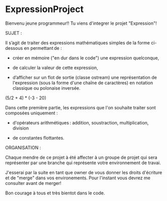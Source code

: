 # ExpressionProject

Bienvenu jeune programmeur!!
Tu viens d'integrer le projet "Expression"!


SUJET : 

Il s’agit de traiter des expressions mathématiques simples de la forme ci-dessous en permettant de : 

- créer en mémoire ("en dur dans le code") une expression quelconque, 

- de calculer la valeur de cette expression, 

- d’afficher sur un flot de sortie (classe ostream) une représentation de l'expression (sous la forme d'une chaîne de caractères) en notation classique ou polonaise inversée. 

(5/2 + 4) * (-3 - 20) 

 

Dans cette première partie, les expressions que l'on souhaite traiter sont composées uniquement : 

- d'opérateurs arithmétiques : addition, soustraction, multiplication, division 

- de constantes flottantes.

ORGANISATION :

Chaque mendre de ce projet à été affecter à un groupe de projet qui sera représenter par une branche qui représente votre environnement de travai.

J'esserai par la suite en tant que owner de vous donner les droits d'écriture et de "merge" dans vos environements.
Pour l'instant vous devrez me consulter avant de merger!

Bon courage à tous et très bientot dans le code. 
